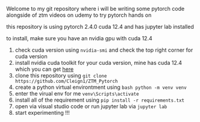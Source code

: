 Welcome to my git repository where i will be writing some pytorch code alongside of ztm videos on udemy to try pytorch hands on

this repository is using pytorch 2.4.0 cuda 12.4 and has jupyter lab installed

to install, make sure you have an nvidia gpu with cuda 12.4
1. check cuda version using ```nvidia-smi``` and check the top right corner for cuda version
2. install nvidia cuda toolkit for your cuda version, mine has cuda 12.4 which you can get [here](https://developer.nvidia.com/cuda-12-4-0-download-archive)
3. clone this repository using ```git clone https://github.com/Cleign1/ZTM_Pytorch```
4. create a python virtual environtment using ```bash python -m venv venv```
5. enter the virual env for me ```venv\Scripts\activate```
7. install all of the requirement using ```pip install -r requirements.txt```
8. open via visual studio code or run jupyter lab via ```jupyter lab```
9. start experimenting !!!
